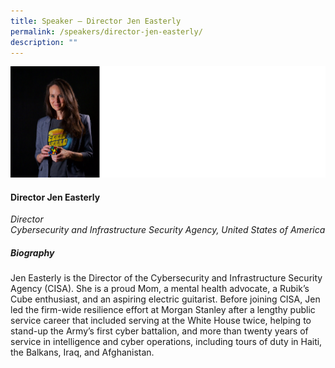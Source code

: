 ```yaml
---
title: Speaker – Director Jen Easterly
permalink: /speakers/director-jen-easterly/
description: ""
---
```

![](/images/2023%20Speakers/jen_easterly.png)

#### **Director Jen Easterly**

*Director <br>
Cybersecurity and Infrastructure Security Agency, United States of America*


##### **Biography**
Jen Easterly is the Director of the Cybersecurity and Infrastructure Security Agency (CISA). She is a proud Mom, a mental health advocate, a Rubik’s Cube enthusiast, and an aspiring electric guitarist. Before joining CISA, Jen led the firm-wide resilience effort at Morgan Stanley after a lengthy public service career that included serving at the White House twice, helping to stand-up the Army’s first cyber battalion, and more than twenty years of service in intelligence and cyber operations, including tours of duty in Haiti, the Balkans, Iraq, and Afghanistan.